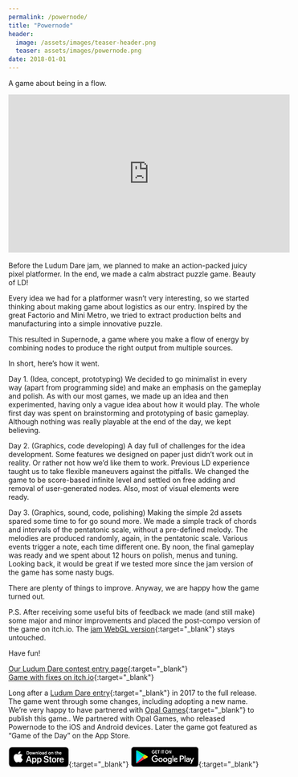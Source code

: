 ```yaml
---
permalink: /powernode/
title: "Powernode"
header:
  image: /assets/images/teaser-header.png
  teaser: assets/images/powernode.png
date: 2018-01-01
---
```


A game about being in a flow.  

<iframe width="560" height="315" src="https://www.youtube.com/embed/WbGspQ1diNs" title="YouTube video player" frameborder="0" allow="accelerometer; autoplay; clipboard-write; encrypted-media; gyroscope; picture-in-picture" allowfullscreen></iframe>

Before the Ludum Dare jam, we planned to make an action-packed juicy pixel platformer. In the end, we made a calm abstract puzzle game. Beauty of LD!  

Every idea we had for a platformer wasn’t very interesting, so we started thinking about making game about logistics as our entry. Inspired by the great Factorio and Mini Metro, we tried to extract production belts and manufacturing into a simple innovative puzzle.  

This resulted in Supernode, a game where you make a flow of energy by combining nodes to produce the right output from multiple sources.  

In short, here’s how it went.

<blockquote class="imgur-embed-pub" lang="en" data-id="t3SF5JK"><a href="//imgur.com/t3SF5JK"></a></blockquote><script async src="//s.imgur.com/min/embed.js" charset="utf-8"></script>  

Day 1. (Idea, concept, prototyping)
We decided to go minimalist in every way (apart from programming side) and make an emphasis on the gameplay and polish. As with our most games, we made up an idea and then experimented, having only a vague idea about how it would play. The whole first day was spent on brainstorming and prototyping of basic gameplay. Although nothing was really playable at the end of the day, we kept believing.  

<blockquote class="imgur-embed-pub" lang="en" data-id="XlXFWwm"><a href="//imgur.com/XlXFWwm"></a></blockquote><script async src="//s.imgur.com/min/embed.js" charset="utf-8"></script>  

Day 2. (Graphics, code developing)
A day full of challenges for the idea development. Some features we designed on paper just didn’t work out in reality. Or rather not how we’d like them to work. Previous LD experience taught us to take flexible maneuvers against the pitfalls. We changed the game to be score-based infinite level and settled on free adding and removal of user-generated nodes. Also, most of visual elements were ready.  

<blockquote class="imgur-embed-pub" lang="en" data-id="rZXdXyr"><a href="//imgur.com/rZXdXyr"></a></blockquote><script async src="//s.imgur.com/min/embed.js" charset="utf-8"></script>  

Day 3. (Graphics, sound, code, polishing)
Making the simple 2d assets spared some time to for go sound more. We made a simple track of chords and intervals of the pentatonic scale, without a pre-defined melody. The melodies are produced randomly, again, in the pentatonic scale. Various events trigger a note, each time different one. By noon, the final gameplay was ready and we spent about 12 hours on polish, menus and tuning. Looking back, it would be great if we tested more since the jam version of the game has some nasty bugs.  

<blockquote class="imgur-embed-pub" lang="en" data-id="a/mUDIc"><a href="//imgur.com/mUDIc"></a></blockquote><script async src="//s.imgur.com/min/embed.js" charset="utf-8"></script>  

There are plenty of things to improve. Anyway, we are happy how the game turned out.  

P.S.
After receiving some useful bits of feedback we made (and still make) some major and minor improvements and placed the post-compo version of the game on itch.io. The [jam WebGL version](http://dustyroom.com/ld39/supernode){:target="_blank"} stays untouched.  

Have fun!  

[Our Ludum Dare contest entry page](https://ldjam.com/events/ludum-dare/39/supernode){:target="_blank"}  
[Game with fixes on itch.io](https://dustyroom.itch.io/supernode){:target="_blank"}  

Long after a [Ludum Dare entry](http://dustyroom.com/supernode-ld39-entry/){:target="_blank"} in 2017 to the full release. The game went through some changes, including adopting a new name. We’re very happy to have partnered with [Opal Games](http://opalgames.fr/){:target="_blank"} to publish this game.. We partnered with Opal Games, who released Powernode to the iOS and Android devices. Later the game got featured as “Game of the Day” on the App Store.

[![Download on the App Store](/assets/images/appstore_button_download.png "Download on the App Store")](https://apps.apple.com/us/app/powernode/id1339814815){:target="_blank"}
[![Get It on Google Play](/assets/images/google-play-badge-1.png "Get It on Google Play")](https://play.google.com/store/apps/details?id=com.dustyroom.supersum){:target="_blank"}  
